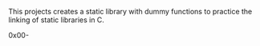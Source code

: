 This projects creates a static library with dummy functions to practice the linking of static libraries in C.

0x00-